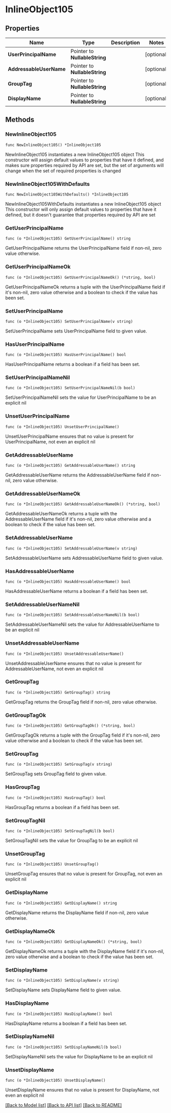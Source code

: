 # InlineObject105

## Properties

Name | Type | Description | Notes
------------ | ------------- | ------------- | -------------
**UserPrincipalName** | Pointer to **NullableString** |  | [optional] 
**AddressableUserName** | Pointer to **NullableString** |  | [optional] 
**GroupTag** | Pointer to **NullableString** |  | [optional] 
**DisplayName** | Pointer to **NullableString** |  | [optional] 

## Methods

### NewInlineObject105

`func NewInlineObject105() *InlineObject105`

NewInlineObject105 instantiates a new InlineObject105 object
This constructor will assign default values to properties that have it defined,
and makes sure properties required by API are set, but the set of arguments
will change when the set of required properties is changed

### NewInlineObject105WithDefaults

`func NewInlineObject105WithDefaults() *InlineObject105`

NewInlineObject105WithDefaults instantiates a new InlineObject105 object
This constructor will only assign default values to properties that have it defined,
but it doesn't guarantee that properties required by API are set

### GetUserPrincipalName

`func (o *InlineObject105) GetUserPrincipalName() string`

GetUserPrincipalName returns the UserPrincipalName field if non-nil, zero value otherwise.

### GetUserPrincipalNameOk

`func (o *InlineObject105) GetUserPrincipalNameOk() (*string, bool)`

GetUserPrincipalNameOk returns a tuple with the UserPrincipalName field if it's non-nil, zero value otherwise
and a boolean to check if the value has been set.

### SetUserPrincipalName

`func (o *InlineObject105) SetUserPrincipalName(v string)`

SetUserPrincipalName sets UserPrincipalName field to given value.

### HasUserPrincipalName

`func (o *InlineObject105) HasUserPrincipalName() bool`

HasUserPrincipalName returns a boolean if a field has been set.

### SetUserPrincipalNameNil

`func (o *InlineObject105) SetUserPrincipalNameNil(b bool)`

 SetUserPrincipalNameNil sets the value for UserPrincipalName to be an explicit nil

### UnsetUserPrincipalName
`func (o *InlineObject105) UnsetUserPrincipalName()`

UnsetUserPrincipalName ensures that no value is present for UserPrincipalName, not even an explicit nil
### GetAddressableUserName

`func (o *InlineObject105) GetAddressableUserName() string`

GetAddressableUserName returns the AddressableUserName field if non-nil, zero value otherwise.

### GetAddressableUserNameOk

`func (o *InlineObject105) GetAddressableUserNameOk() (*string, bool)`

GetAddressableUserNameOk returns a tuple with the AddressableUserName field if it's non-nil, zero value otherwise
and a boolean to check if the value has been set.

### SetAddressableUserName

`func (o *InlineObject105) SetAddressableUserName(v string)`

SetAddressableUserName sets AddressableUserName field to given value.

### HasAddressableUserName

`func (o *InlineObject105) HasAddressableUserName() bool`

HasAddressableUserName returns a boolean if a field has been set.

### SetAddressableUserNameNil

`func (o *InlineObject105) SetAddressableUserNameNil(b bool)`

 SetAddressableUserNameNil sets the value for AddressableUserName to be an explicit nil

### UnsetAddressableUserName
`func (o *InlineObject105) UnsetAddressableUserName()`

UnsetAddressableUserName ensures that no value is present for AddressableUserName, not even an explicit nil
### GetGroupTag

`func (o *InlineObject105) GetGroupTag() string`

GetGroupTag returns the GroupTag field if non-nil, zero value otherwise.

### GetGroupTagOk

`func (o *InlineObject105) GetGroupTagOk() (*string, bool)`

GetGroupTagOk returns a tuple with the GroupTag field if it's non-nil, zero value otherwise
and a boolean to check if the value has been set.

### SetGroupTag

`func (o *InlineObject105) SetGroupTag(v string)`

SetGroupTag sets GroupTag field to given value.

### HasGroupTag

`func (o *InlineObject105) HasGroupTag() bool`

HasGroupTag returns a boolean if a field has been set.

### SetGroupTagNil

`func (o *InlineObject105) SetGroupTagNil(b bool)`

 SetGroupTagNil sets the value for GroupTag to be an explicit nil

### UnsetGroupTag
`func (o *InlineObject105) UnsetGroupTag()`

UnsetGroupTag ensures that no value is present for GroupTag, not even an explicit nil
### GetDisplayName

`func (o *InlineObject105) GetDisplayName() string`

GetDisplayName returns the DisplayName field if non-nil, zero value otherwise.

### GetDisplayNameOk

`func (o *InlineObject105) GetDisplayNameOk() (*string, bool)`

GetDisplayNameOk returns a tuple with the DisplayName field if it's non-nil, zero value otherwise
and a boolean to check if the value has been set.

### SetDisplayName

`func (o *InlineObject105) SetDisplayName(v string)`

SetDisplayName sets DisplayName field to given value.

### HasDisplayName

`func (o *InlineObject105) HasDisplayName() bool`

HasDisplayName returns a boolean if a field has been set.

### SetDisplayNameNil

`func (o *InlineObject105) SetDisplayNameNil(b bool)`

 SetDisplayNameNil sets the value for DisplayName to be an explicit nil

### UnsetDisplayName
`func (o *InlineObject105) UnsetDisplayName()`

UnsetDisplayName ensures that no value is present for DisplayName, not even an explicit nil

[[Back to Model list]](../README.md#documentation-for-models) [[Back to API list]](../README.md#documentation-for-api-endpoints) [[Back to README]](../README.md)


